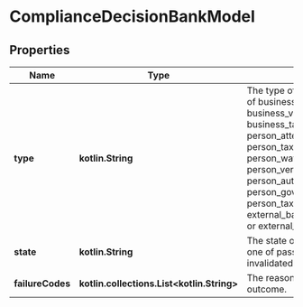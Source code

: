 
# ComplianceDecisionBankModel

## Properties
Name | Type | Description | Notes
------------ | ------------- | ------------- | -------------
**type** | **kotlin.String** | The type of verification check; one of business_watchlists, business_verification, business_tax_id_verification, person_attested, person_tax_id_attested, person_watchlists, person_verification, person_authentication, person_gov_id_verification, person_tax_id_verification, external_bank_account_verification, or external_bank_account_attested. | 
**state** | **kotlin.String** | The state of the verification check; one of passed, failed, expired, or invalidated. | 
**failureCodes** | **kotlin.collections.List&lt;kotlin.String&gt;** | The reason codes explaining the outcome. |  [optional]



